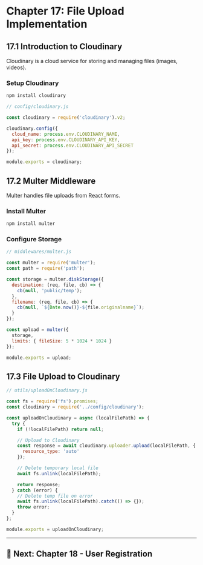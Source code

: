 # Chapter 17: File Upload Implementation

## 17.1 Introduction to Cloudinary

Cloudinary is a cloud service for storing and managing files (images, videos).

### Setup Cloudinary

```bash
npm install cloudinary
```

```javascript
// config/cloudinary.js

const cloudinary = require('cloudinary').v2;

cloudinary.config({
  cloud_name: process.env.CLOUDINARY_NAME,
  api_key: process.env.CLOUDINARY_API_KEY,
  api_secret: process.env.CLOUDINARY_API_SECRET
});

module.exports = cloudinary;
```

## 17.2 Multer Middleware

Multer handles file uploads from React forms.

### Install Multer

```bash
npm install multer
```

### Configure Storage

```javascript
// middlewares/multer.js

const multer = require('multer');
const path = require('path');

const storage = multer.diskStorage({
  destination: (req, file, cb) => {
    cb(null, 'public/temp');
  },
  filename: (req, file, cb) => {
    cb(null, `${Date.now()}-${file.originalname}`);
  }
});

const upload = multer({
  storage,
  limits: { fileSize: 5 * 1024 * 1024 }
});

module.exports = upload;
```

## 17.3 File Upload to Cloudinary

```javascript
// utils/uploadOnCloudinary.js

const fs = require('fs').promises;
const cloudinary = require('../config/cloudinary');

const uploadOnCloudinary = async (localFilePath) => {
  try {
    if (!localFilePath) return null;

    // Upload to Cloudinary
    const response = await cloudinary.uploader.upload(localFilePath, {
      resource_type: 'auto'
    });

    // Delete temporary local file
    await fs.unlink(localFilePath);

    return response;
  } catch (error) {
    // Delete temp file on error
    await fs.unlink(localFilePath).catch(() => {});
    throw error;
  }
};

module.exports = uploadOnCloudinary;
```

---

## 🎯 Next: Chapter 18 - User Registration
